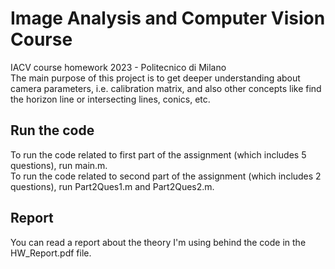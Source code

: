 # Image Analysis and Computer Vision Course
IACV course homework 2023 - Politecnico di Milano <br/>
The main purpose of this project is to get deeper understanding about camera parameters, i.e. calibration matrix, and also other concepts like find the horizon line or intersecting lines, conics, etc.

## Run the code
To run the code related to first part of the assignment (which includes 5 questions), run main.m.<br/>
To run the code related to second part of the assignment (which includes 2 questions), run Part2Ques1.m and Part2Ques2.m.

## Report
You can read a report about the theory I'm using behind the code in the HW_Report.pdf file.
